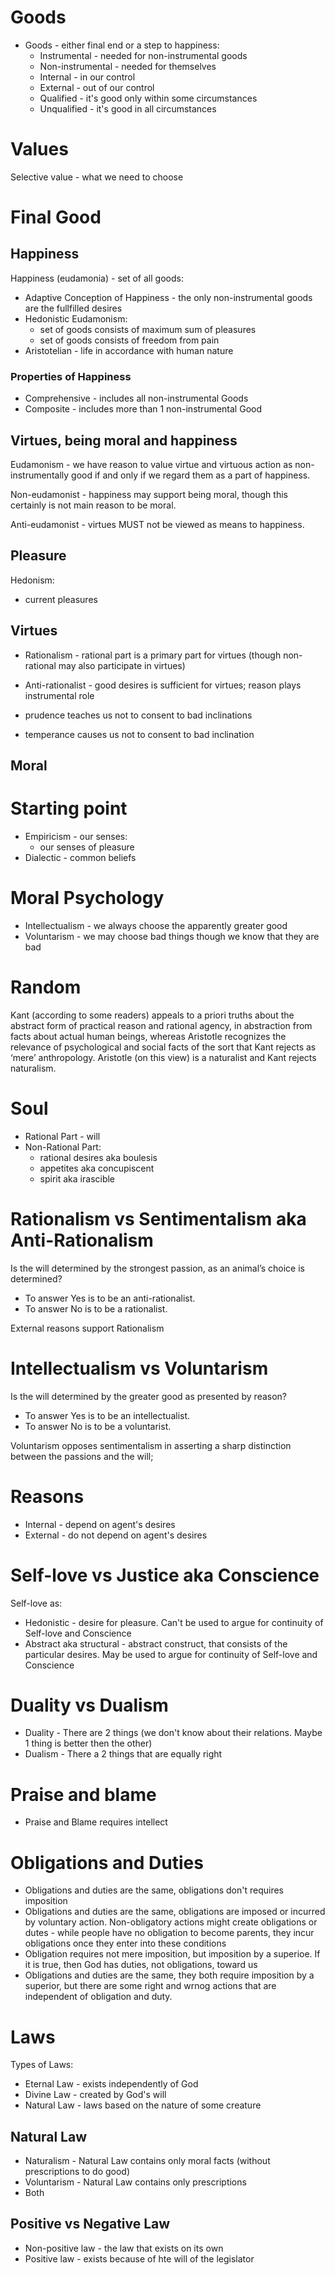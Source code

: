 # Goods

- Goods - either final end or a step to happiness:
    - Instrumental - needed for non-instrumental goods
    - Non-instrumental - needed for themselves
    - Internal - in our control
    - External - out of our control
    - Qualified - it's good only within some circumstances 
    - Unqualified - it's good in all circumstances 

# Values

Selective value - what we need to choose

# Final Good

## Happiness

Happiness (eudamonia) - set of all goods:
- Adaptive Conception of Happiness - the only non-instrumental goods are the fullfilled desires
- Hedonistic Eudamonism:
    - set of goods consists of maximum sum of pleasures
    - set of goods consists of freedom from pain
- Aristotelian - life in accordance with human nature

### Properties of Happiness

- Comprehensive - includes all non-instrumental Goods
- Composite - includes more than 1 non-instrumental Good

## Virtues, being moral and happiness

Eudamonism - we have reason to value virtue and virtuous action as non-instrumentally good if and only if we regard them as a part of happiness.

Non-eudamonist - happiness may support being moral, though this certainly is not main reason to be moral.

Anti-eudamonist - virtues MUST not be viewed as means to happiness.

## Pleasure

Hedonism:
- current pleasures

## Virtues

- Rationalism - rational part is a primary part for virtues (though non-rational may also participate in virtues)
- Anti-rationalist - good desires is sufficient for virtues; reason plays instrumental role

- prudence teaches us not to consent to bad inclinations
- temperance causes us not to consent to bad inclination

## Moral

# Starting point

- Empiricism - our senses:
    - our senses of pleasure
- Dialectic - common beliefs

# Moral Psychology

- Intellectualism - we always choose the apparently greater good
- Voluntarism - we may choose bad things though we know that they are bad

# Random

Kant (according to some readers) appeals to a priori truths about the abstract form of practical reason and rational agency, in abstraction from facts about actual human beings, whereas Aristotle recognizes the relevance of psychological and social facts of the sort that Kant rejects as ‘mere’ anthropology. Aristotle (on this view) is a naturalist and Kant rejects naturalism.

# Soul

- Rational Part - will
- Non-Rational Part:
    - rational desires aka boulesis
    - appetites aka concupiscent
    - spirit aka irascible

# Rationalism  vs Sentimentalism aka Anti-Rationalism

Is the will determined by the strongest passion, as an animal’s choice is determined? 

- To answer Yes is to be an anti-rationalist.
- To answer No is to be a rationalist. 

External reasons support Rationalism

# Intellectualism vs Voluntarism

Is the will determined by the greater good as presented by reason? 
- To answer Yes is to be an intellectualist.
- To answer No is to be a voluntarist.

Voluntarism opposes sentimentalism in asserting a sharp distinction between the passions and the will;

# Reasons

- Internal - depend on agent's desires
- External - do not depend on agent's desires

# Self-love vs Justice aka Conscience 

Self-love as:
- Hedonistic - desire for pleasure. Can't be used to argue for continuity of Self-love and Conscience  
- Abstract aka structural - abstract construct, that consists of the particular desires. May be used to argue for continuity of Self-love and Conscience

# Duality vs Dualism

- Duality - There are 2 things (we don't know about their relations. Maybe 1 thing is better then the other)
- Dualism - There a 2 things that are equally right

#                  Praise and blame

- Praise and Blame requires intellect


#                  Obligations and Duties

- Obligations and duties are the same, obligations don't requires imposition
- Obligations and duties are the same, obligations are imposed or incurred by voluntary action. Non-obligatory actions might create obligations or dutes - while people have no obligation to become parents, they incur obligations once they enter into these conditions
- Obligation requires not mere imposition, but imposition by a superioe. If it is true, then God has duties, not obligations, toward us
- Obligations and duties are the same, they both require imposition by a superior, but there are some right and wrnog actions that are independent of obligation and duty.

#                   Laws

Types of Laws:
- Eternal Law - exists independently of God
- Divine  Law - created by God's will
- Natural Law - laws based on the nature of some creature

##                  Natural Law

- Naturalism  - Natural Law contains only moral facts (without prescriptions to do good)
- Voluntarism - Natural Law contains only prescriptions
- Both

##                  Positive vs Negative Law

- Non-positive law - the law that exists on its own
- Positive law - exists because of hte will of the legislator
